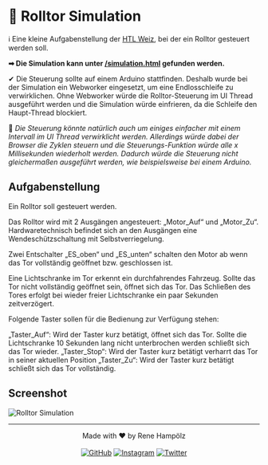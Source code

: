 # 🚧 Rolltor Simulation
ℹ Eine kleine Aufgabenstellung der [HTL Weiz](https://htlweiz.at/), bei der ein Rolltor gesteuert werden soll.

**➡ Die Simulation kann unter [/simulation.html](https://hampoelz.github.io/HTL_RolltorSimulation/simulation.html) gefunden werden.**

✔ Die Steuerung sollte auf einem Arduino stattfinden. Deshalb wurde bei der Simulation ein Webworker eingesetzt, um eine Endlosschleife zu verwirklichen. Ohne Webworker würde die Rolltor-Steuerung im UI Thread ausgeführt werden und die Simulation würde einfrieren, da die Schleife den Haupt-Thread blockiert. 

🤔 _Die Steuerung könnte natürlich auch um einiges einfacher mit einem Intervall im UI Thread verwirklicht werden. Allerdings würde dabei der Browser die Zyklen steuern und die Steuerungs-Funktion würde alle x Millisekunden wiederholt werden. Dadurch würde die Steuerung nicht gleichermaßen ausgeführt werden, wie beispielsweise bei einem Arduino._

## Aufgabenstellung
Ein Rolltor soll gesteuert werden.

Das Rolltor wird mit 2 Ausgängen angesteuert: „Motor_Auf“ und „Motor_Zu“. Hardwaretechnisch befindet sich an den Ausgängen eine Wendeschützschaltung mit Selbstverriegelung.

Zwei Entschalter „ES_oben“ und „ES_unten“ schalten den Motor ab wenn das Tor vollständig geöffnet bzw. geschlossen ist.

Eine Lichtschranke im Tor erkennt ein durchfahrendes Fahrzeug. Sollte das Tor nicht vollständig geöffnet sein, öffnet sich das Tor. Das Schließen des Tores erfolgt bei wieder freier Lichtschranke ein paar Sekunden zeitverzögert.

Folgende Taster sollen für die Bedienung zur Verfügung stehen:

„Taster_Auf“: Wird der Taster kurz betätigt, öffnet sich das Tor. Sollte die Lichtschranke 10 Sekunden lang nicht unterbrochen werden schließt sich das Tor wieder.
„Taster_Stop“: Wird der Taster kurz betätigt verharrt das Tor in seiner aktuellen Position
„Taster_Zu“: Wird der Taster kurz betätigt schließt sich das Tor vollständig.

## Screenshot
![Rolltor Simulation](https://raw.github.com/hampoelz/HTL_RolltorSimulation/master/screenshot.png)

---

<p align="center">
  Made with ❤️ by Rene Hampölz
  <br><br>
  <a href="https://github.com/hampoelz"><img src="https://img.shields.io/badge/GitHub-100000?style=for-the-badge&logo=github&logoColor=white" alt="GitHub"></a>
  <a href="https://www.instagram.com/rene_hampi/"><img src="https://img.shields.io/badge/Instagram-E4405F?style=for-the-badge&logo=instagram&logoColor=white" alt="Instagram"></a>
  <a href="https://twitter.com/rene_hampi/"><img src="https://img.shields.io/badge/Twitter-1DA1F2?style=for-the-badge&logo=twitter&logoColor=white" alt="Twitter"></a>
</p>
